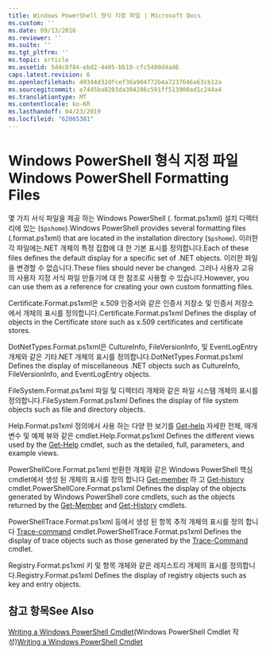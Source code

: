 ```yaml
---
title: Windows PowerShell 형식 지정 파일 | Microsoft Docs
ms.custom: ''
ms.date: 09/13/2016
ms.reviewer: ''
ms.suite: ''
ms.tgt_pltfrm: ''
ms.topic: article
ms.assetid: 5d4c8f84-ebd2-4405-bb10-cfc5400d4ad6
caps.latest.revision: 6
ms.openlocfilehash: 49344d32dfcef36a904772b4a7237646a63cb12a
ms.sourcegitcommit: e7445ba8203da304286c591ff513900ad1c244a4
ms.translationtype: MT
ms.contentlocale: ko-KR
ms.lasthandoff: 04/23/2019
ms.locfileid: "62065381"
---
```

# <a name="windows-powershell-formatting-files"></a><span data-ttu-id="36cd2-102">Windows PowerShell 형식 지정 파일</span><span class="sxs-lookup"><span data-stu-id="36cd2-102">Windows PowerShell Formatting Files</span></span>

<span data-ttu-id="36cd2-103">몇 가지 서식 파일을 제공 하는 Windows PowerShell (. format.ps1xml) 설치 디렉터리에 있는 (`$pshome`).</span><span class="sxs-lookup"><span data-stu-id="36cd2-103">Windows PowerShell provides several formatting files (.format.ps1xml) that are located in the installation directory (`$pshome`).</span></span> <span data-ttu-id="36cd2-104">이러한 각 파일에는.NET 개체의 특정 집합에 대 한 기본 표시를 정의합니다.</span><span class="sxs-lookup"><span data-stu-id="36cd2-104">Each of these files defines the default display for a specific set of .NET objects.</span></span> <span data-ttu-id="36cd2-105">이러한 파일을 변경할 수 없습니다.</span><span class="sxs-lookup"><span data-stu-id="36cd2-105">These files should never be changed.</span></span> <span data-ttu-id="36cd2-106">그러나 사용자 고유의 사용자 지정 서식 파일 만들기에 대 한 참조로 사용할 수 있습니다.</span><span class="sxs-lookup"><span data-stu-id="36cd2-106">However, you can use them as a reference for creating your own custom formatting files.</span></span>

<span data-ttu-id="36cd2-107">Certificate.Format.ps1xml은 x.509 인증서와 같은 인증서 저장소 및 인증서 저장소에서 개체의 표시를 정의합니다.</span><span class="sxs-lookup"><span data-stu-id="36cd2-107">Certificate.Format.ps1xml Defines the display of objects in the Certificate store such as x.509 certificates and certificate stores.</span></span>

<span data-ttu-id="36cd2-108">DotNetTypes.Format.ps1xml은 CultureInfo, FileVersionInfo, 및 EventLogEntry 개체와 같은 기타.NET 개체의 표시를 정의합니다.</span><span class="sxs-lookup"><span data-stu-id="36cd2-108">DotNetTypes.Format.ps1xml Defines the display of miscellaneous .NET objects such as CultureInfo, FileVersionInfo, and EventLogEntry objects.</span></span>

<span data-ttu-id="36cd2-109">FileSystem.Format.ps1xml 파일 및 디렉터리 개체와 같은 파일 시스템 개체의 표시를 정의합니다.</span><span class="sxs-lookup"><span data-stu-id="36cd2-109">FileSystem.Format.ps1xml Defines the display of file system objects such as file and directory objects.</span></span>

<span data-ttu-id="36cd2-110">Help.Format.ps1xml 정의에서 사용 하는 다양 한 보기를 [Get-help](/powershell/module/Microsoft.PowerShell.Core/Get-Help) 자세한 전체, 매개 변수 및 예제 뷰와 같은 cmdlet.</span><span class="sxs-lookup"><span data-stu-id="36cd2-110">Help.Format.ps1xml Defines the different views used by the [Get-Help](/powershell/module/Microsoft.PowerShell.Core/Get-Help) cmdlet, such as the detailed, full, parameters, and example views.</span></span>

<span data-ttu-id="36cd2-111">PowerShellCore.Format.ps1xml 반환한 개체와 같은 Windows PowerShell 핵심 cmdlet에서 생성 된 개체의 표시를 정의 합니다 [Get-member](/powershell/module/Microsoft.PowerShell.Utility/Get-Member) 하 고 [Get-history](/powershell/module/Microsoft.PowerShell.Core/Get-History) cmdlet.</span><span class="sxs-lookup"><span data-stu-id="36cd2-111">PowerShellCore.Format.ps1xml Defines the display of the objects generated by Windows PowerShell core cmdlets, such as the objects returned by the [Get-Member](/powershell/module/Microsoft.PowerShell.Utility/Get-Member) and [Get-History](/powershell/module/Microsoft.PowerShell.Core/Get-History) cmdlets.</span></span>

<span data-ttu-id="36cd2-112">PowerShellTrace.Format.ps1xml 등에서 생성 된 항목 추적 개체의 표시를 정의 합니다 [Trace-command](/powershell/module/Microsoft.PowerShell.Utility/Trace-Command) cmdlet.</span><span class="sxs-lookup"><span data-stu-id="36cd2-112">PowerShellTrace.Format.ps1xml Defines the display of trace objects such as those generated by the [Trace-Command](/powershell/module/Microsoft.PowerShell.Utility/Trace-Command) cmdlet.</span></span>

<span data-ttu-id="36cd2-113">Registry.Format.ps1xml 키 및 항목 개체와 같은 레지스트리 개체의 표시를 정의합니다.</span><span class="sxs-lookup"><span data-stu-id="36cd2-113">Registry.Format.ps1xml Defines the display of registry objects such as key and entry objects.</span></span>

## <a name="see-also"></a><span data-ttu-id="36cd2-114">참고 항목</span><span class="sxs-lookup"><span data-stu-id="36cd2-114">See Also</span></span>

<span data-ttu-id="36cd2-115">[Writing a Windows PowerShell Cmdlet](../cmdlet/writing-a-windows-powershell-cmdlet.md)(Windows PowerShell Cmdlet 작성)</span><span class="sxs-lookup"><span data-stu-id="36cd2-115">[Writing a Windows PowerShell Cmdlet](../cmdlet/writing-a-windows-powershell-cmdlet.md)</span></span>
